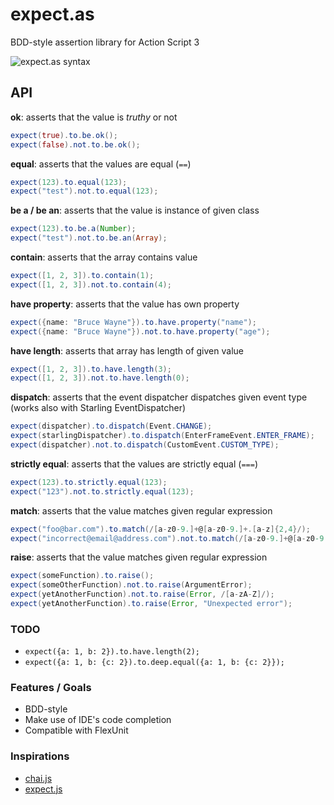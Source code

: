 expect.as
=========

 BDD-style assertion library for Action Script 3

![expect.as syntax](http://i.imgur.com/jxi6cj7.gif)

## API
**ok**: asserts that the value is _truthy_ or not
```actionscript
expect(true).to.be.ok();
expect(false).not.to.be.ok();
```

**equal**: asserts that the values are equal (```==```)
```actionscript
expect(123).to.equal(123);
expect("test").not.to.equal(123);
```

**be a / be an**: asserts that the value is instance of given class
```actionscript
expect(123).to.be.a(Number);
expect("test").not.to.be.an(Array);
```

**contain**: asserts that the array contains value
```actionscript
expect([1, 2, 3]).to.contain(1);
expect([1, 2, 3]).not.to.contain(4);
```

**have property**: asserts that the value has own property
```actionscript
expect({name: "Bruce Wayne"}).to.have.property("name");
expect({name: "Bruce Wayne"}).not.to.have.property("age");
```

**have length**: asserts that array has length of given value
```actionscript
expect([1, 2, 3]).to.have.length(3);
expect([1, 2, 3]).not.to.have.length(0);
```

**dispatch**: asserts that the event dispatcher dispatches given event type (works also with Starling EventDispatcher)
```actionscript
expect(dispatcher).to.dispatch(Event.CHANGE);
expect(starlingDispatcher).to.dispatch(EnterFrameEvent.ENTER_FRAME);
expect(dispatcher).not.to.dispatch(CustomEvent.CUSTOM_TYPE);
```

**strictly equal**: asserts that the values are strictly equal (```===```)
```actionscript
expect(123).to.strictly.equal(123);
expect("123").not.to.strictly.equal(123);
```

**match**: asserts that the value matches given regular expression
```actionscript
expect("foo@bar.com").to.match(/[a-z0-9.]+@[a-z0-9.]+.[a-z]{2,4}/);
expect("incorrect@email@address.com").not.to.match(/[a-z0-9.]+@[a-z0-9.]+.[a-z]{2,4}/);
```

**raise**: asserts that the value matches given regular expression
```actionscript
expect(someFunction).to.raise();
expect(someOtherFunction).not.to.raise(ArgumentError);
expect(yetAnotherFunction).not.to.raise(Error, /[a-zA-Z]/);
expect(yetAnotherFunction).to.raise(Error, "Unexpected error");
```


### TODO
- ```expect({a: 1, b: 2}).to.have.length(2);```
- ```expect({a: 1, b: {c: 2}).to.deep.equal({a: 1, b: {c: 2}});```

### Features / Goals
- BDD-style
- Make use of IDE's code completion
- Compatible with FlexUnit

### Inspirations
- [chai.js](https://github.com/chaijs/chai)
- [expect.js](https://github.com/LearnBoost/expect.js/)
